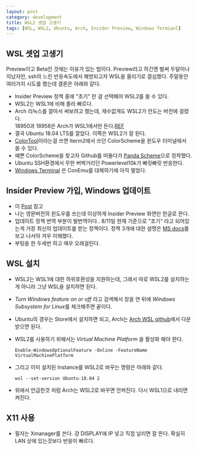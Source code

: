 ```yaml
---
layout: post
category: development
title: WSL2 셋업 고생기
tags: [WSL, WSL2, Ubuntu, Arch, Insider Preview, Windows Termianl]
---
```


## WSL 셋업 고생기

Preview이고 Beta인 것에는 이유가 있는 법이다. Preview라고 하긴엔 벌써 두달이나 지났지만, ssh의 느린 반응속도에서 해방되고자 WSL을 올리기로 결심했다. 주말동안 여러가지 시도를 했는데 결론은 아래와 같다.

* Insider Preview 정책 중에 "초기" 란 걸 선택해야 WSL2를 쓸 수 있다.
* WSL2는 WSL1에 비해 졸라 빠르다.
* Arch 리눅스를 깔아서 써보려고 했는데, 재수없게도 WSL2가 안도는 버전에 걸렸다.<br/> 18950과 18956은 Arch가 WSL1에서만 돈다.[REF](https://github.com/microsoft/WSL/issues/4371)
* 결국 Ubuntu 18.04 LTS를 깔았다. 이쪽은 WSL2가 잘 된다.
* [ColorTool](https://github.com/Microsoft/Terminal/tree/master/src/tools/ColorTool)이라는걸 쓰면 Iterm2에서 쓰던 ColorScheme을 윈도우 터미널에서 쓸 수 있다.
* 예쁜 ColorScheme을 찾고자 Github를 떠돌다가 [Panda Scheme](https://github.com/PandaTheme)으로 정착했다.
* Ubuntu SSH환경에서 무한 버벅거리던 Powerlevel10k가 빠릿빠릿 반응한다.
* [Windows Terminal](https://www.microsoft.com/en-us/p/windows-terminal-preview/9n0dx20hk701?activetab=pivot:reviewstab) 은 ConEmu를 대체하기에 아직 멀었다.

## Insider Preview 가입, Windows 업데이트

* 이 [Post](https://itfix.tistory.com/156) 참고
* 나는 영문버전의 윈도우를 쓰는데 이상하게 Insider Preview 화면만 한글로 뜬다.
* 업데이트 정책 번역 부분이 발번역이다.. 8/11일 현재 기준으로 "초기" 라고 되어있는게 가장 최신의 업데이트를 받는 정책이다. 정책 3개에 대한 설명은 [MS docs](https://docs.microsoft.com/en-us/windows-insider/at-home/rings)를 보고 나서야 겨우 이해했다.
* 부팅을 한 두세번 하고 매우 오래걸린다.

## WSL 설치

* WSL2는 WSL1에 대한 하위호환성을 지원하는데, 그래서 따로 WSL2를 설치하는게 아니라 그냥 WSL을 설치하면 된다.
* *Turn Windows feature on or off* 라고 검색해서 창을 연 뒤에 *Windows Subsystem for Linux*를 체크해주면 끝이다.
* Ubuntu의 경우는 Store에서 설치하면 되고, Arch는 [Arch WSL github](https://github.com/yuk7/ArchWSL)에서 다운받으면 된다.
* WSL2를 사용하기 위해서는 *Virtual Machine Platform* 을 활성화 해야 한다.

  ```
  Enable-WindowsOptionalFeature -Online -FeatureName VirtualMachinePlatform
  ```

* 그리고 이미 설치된 Instance를 WSL2로 바꾸는 명령은 아래와 같다.

  ```
  wsl --set-version Ubuntu-18.04 2
  ```

* 위에서 언급한것 처럼 Arch는 WSL2로 바꾸면 안켜진다. 다시 WSL1으로 내리면 켜진다.

## X11 사용

* 필자는 Xmanager를 쓴다. 걍 DISPLAY에 IP 넣고 직접 날리면 잘 뜬다. 확실히 LAN 상에 있는것보다 반응이 빠르다.